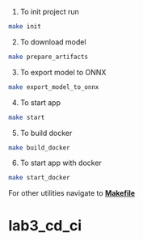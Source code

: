 1. To init project run 
```bash
make init
```

2. To download model
```bash
make prepare_artifacts
```

3. To export model to ONNX 
```bash
make export_model_to_onnx
```

4. To start app
```bash
make start
```

5. To build docker
```bash
make build_docker
```

6. To start app with docker
```bash
make start_docker
```

For other utilities navigate to [**Makefile**](Makefile)
# lab3_cd_ci
